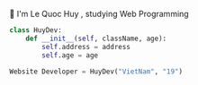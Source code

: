👨 I'm Le Quoc Huy , studying Web Programming

```python
class HuyDev:
    def __init__(self, className, age):
        self.address = address
        self.age = age

Website Developer = HuyDev("VietNam", "19")
```
